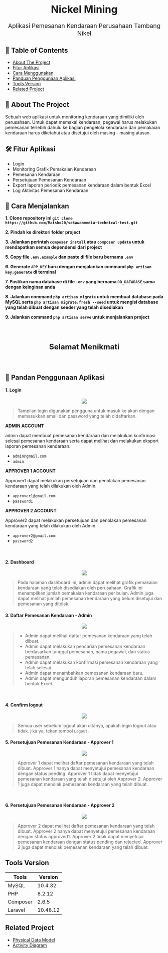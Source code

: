<h1 align="center" style="font-size:2rem;">Nickel Mining</h1>

<p align="center" style="font-size:1.2rem;"> Aplikasi Pemesanan Kendaraan Perusahaan Tambang Nikel
    <br> 
</p>

## 📝 Table of Contents

-   [About The Project](#about)
-   [Fitur Aplikasi](#fitur)
-   [Cara Menggunakan](#usage)
-   [Panduan Penggunaan Aplikasi](#panduan)
-   [Tools Version](#tools-version)
-   [Related Project](#related-project)

## 🧐 About The Project<a name = "about"></a>

Sebuah web aplikasi untuk monitoring kendaraan yang dimiliki oleh perusahaan. Untuk dapat memakai kendaraan, pegawai harus melakukan pemesanan terlebih dahulu ke bagian pengelola kendaraan dan pemakaian kendaraan harus diketahui atau disetujui oleh masing - masing atasan.

## 🛠 **Fitur Aplikasi** <a name = "fitur"></a>

-   Login
-   Monitoring Grafik Pemakaian Kendaraan
-   Pemesanan Kendaraan
-   Persetujuan Pemesanan Kendaraan
-   Export laporan periodik pemesanan kendaraan dalam bentuk Excel
-   Log Aktivitas Pemesanan Kendaraan

## 🎈 Cara Menjalankan <a name="usage"></a>

**1. Clone repository ini `git clone https://github.com/Maisho20/sekawanmedia-technical-test.git`**

**2. Pindah ke direktori folder project**

**3. Jalankan perintah `composer install` atau `composer update` untuk mendapatkan semua dependensi dari project**

**5. Copy file `.env.example` dan paste di file baru bernama `.env`**

**6. Generate `APP_KEY` baru dengan menjalankan command `php artisan key:generate` di terminal**

**7. Pastikan nama database di file `.env` yang bernama `DB_DATABASE` sama dengan keinginan anda**

**8. Jalankan command `php artisan migrate` untuk membuat database pada MySQL serta `php artisan migrate:fresh --seed` untuk mengisi database yang telah dibuat dengan seeder yang telah disediakan**

**9. Jalankan command `php artisan serve` untuk menjalankan project**

<br><br>

<p align="center" style="font-size:1.5rem;"><b>Selamat Menikmati</b></p>

<br>

## 📸 **Pandan Penggunaan Aplikasi** <a name = "panduan"></a>

#### 1. Login

<p align="center">
<img src='public/Screen/login.png' style="max-width:400px"></img>
</p>

> Tampilan login digunakan pengguna untuk masuk ke akun dengan memasukkan email dan password yang telah didaftarkan.

**ADMIN ACCOUNT**

admin dapat membuat pemesanan kendaraan dan melakukan konfirmasi selesai pemesanan kendaraan serta dapat melihat dan melakukan eksport laporan pemesanan kendaraan.

-   `admin@gmail.com`
-   `admin`

**APPROVER 1 ACCOUNT**

Approver1 dapat melakukan persetujuan dan penolakan pemesanan kendaraan yang telah dilakukan oleh Admin.

-   `approver1@gmail.com`
-   `password1`

**APPROVER 2 ACCOUNT**

Approver2 dapat melakukan persetujuan dan penolakan pemesanan kendaraan yang telah dilakukan oleh Admin.

-   `approver2@gmail.com`
-   `password2`

<br>

#### 2. Dashboard

<p align="center">
<img src='public/Screen/admin-page.png' style="max-width:400px"></img>
</p>

> Pada halaman dashboard ini, admin dapat melihat grafik pemakaian kendaraan yang telah disediakan oleh perusahaan. Grafik ini menampilkan jumlah pemakaian kendaraan per bulan. Admin juga dapat melihat jumlah pemesanan kendaraan yang belum disetujui dan pemesanan yang ditolak.
> <br>

#### 3. Daftar Pemesanan Kendaraan - Admin

<p align="center">
<img src='public/Screen/admin-pemesanan.png' style="max-width:400px"></img>
</p>

> -   Admin dapat melihat daftar pemesanan kendaraan yang telah dibuat.
> -   Admin dapat melakukan pencarian pemesanan kendaraan berdasarkan tanggal pemesanan, nama pegawai, dan status pemesanan.
> -   Admin dapat melakukan konfirmasi pemesanan kendaraan yang telah selesai.
> -   Admin dapat menambahkan pemesanan kendaraan baru.
> -   Admin dapat mengunduh laporan pemesanan kendaraan dalam bentuk Excel.

<br>

#### 4. Confirm logout

<p align="center">
<img src='public/Screen/admin-logoutConfirm.png' style="max-width:400px"></img>
</p>

> Semua user sebelum logout akan ditanya, apakah ingin logout atau tidak. jika ya, tekan tombol `Logout`.

#### 5. Persetujuan Pemesanan Kendaraan - Approver 1

<p align="center">
<img src='public/Screen/acc1.png' style="max-width:400px"></img>
</p>

> Approver 1 dapat melihat daftar pemesanan kendaraan yang telah dibuat. Approver 1 hanya dapat menyetujui pemesanan kendaraan dengan status pending. Approver 1 tidak dapat menyetujui pemesanan kendaraan yang telah disetujui oleh Approver 2. Approver 1 juga dapat menolak pemesanan kendaraan yang telah dibuat.

<br>

#### 6. Persetujuan Pemesanan Kendaraan - Approver 2

<p align="center">
<img src='public/Screen/acc2.png' style="max-width:400px"></img>
</p>

> Approver 2 dapat melihat daftar pemesanan kendaraan yang telah dibuat. Approver 2 hanya dapat menyetujui pemesanan kendaraan dengan status approved1. Approver 2 tidak dapat menyetujui pemesanan kendaraan dengan status pending dan rejected. Approver 2 juga dapat menolak pemesanan kendaraan yang telah dibuat.

## Tools Version <a name="tools-version"></a>

| Tools    | Version  |
| -------- | -------- |
| MySQL    | 10.4.32  |
| PHP      | 8.2.12   |
| Composer | 2.6.5    |
| Laravel  | 10.48.12 |

## Related Project <a name="related-project"></a>

-   [Physical Data Model](public/PDM/pdm.md)
-   [Activity Diagram](public/Activity-Diagram/activity.md)
